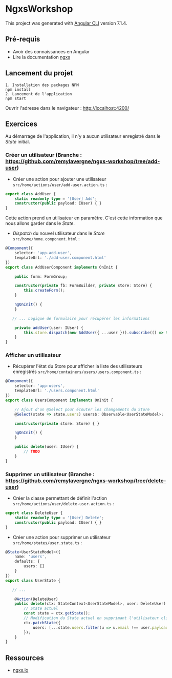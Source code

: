 # NgxsWorkshop

This project was generated with [Angular CLI](https://github.com/angular/angular-cli) version 7.1.4.

## Pré-requis

- Avoir des connaissances en Angular
- Lire la documentation [ngxs](https://www.ngxs.io/)

## Lancement du projet

```text
1. Installation des packages NPM
npm install
2. Lancement de l'application
npm start
```

Ouvrir l'adresse dans le navigateur : <http://localhost:4200/>

## Exercices

Au démarrage de l'application, il n'y a aucun utilisateur enregistré dans le *State* initial.

### Créer un utilisateur (Branche : <https://github.com/remylavergne/ngxs-workshop/tree/add-user>)

- Créer une action pour ajouter une utilisateur `src/home/actions/user/add-user.action.ts` :

```typescript
export class AddUser {
    static readonly type = '[User] Add';
    constructor(public payload: IUser) { }
}
```

Cette action prend un utilisateur en paramètre. C'est cette information que nous allons garder dans le *State*.

- *Dispatch* du nouvel utilisateur dans le *Store* `src/home/home.component.html` :

```typescript
@Component({
    selector: 'app-add-user',
    templateUrl: './add-user.component.html'
})
export class AddUserComponent implements OnInit {

    public form: FormGroup;

    constructor(private fb: FormBuilder, private store: Store) {
        this.createForm();
    }

    ngOnInit() {
    }

   // ... Logique de formulaire pour récupérer les informations

    private addUser(user: IUser) {
        this.store.dispatch(new AddUser({ ...user })).subscribe(() => this.form.reset());
    }
}
```

### Afficher un utilisateur

- Récupérer l'état du Store pour afficher la liste des utilisateurs enregistrés `src/home/containers/users/users.component.ts` :

```typescript
@Component({
    selector: 'app-users',
    templateUrl: './users.component.html'
})
export class UsersComponent implements OnInit {

    // Ajout d'un @Select pour écouter les changements du Store
    @Select(state => state.users) users$: Observable<UserStateModel>;

    constructor(private store: Store) { }

    ngOnInit() {
    }

    public delete(user: IUser) {
        // TODO
    }
}
```

### Supprimer un utilisateur (Branche : <https://github.com/remylavergne/ngxs-workshop/tree/delete-user>)

- Créer la classe permettant de définir l'action `src/home/actions/user/delete-user.action.ts` :

```typescript
export class DeleteUser {
    static readonly type = '[User] Delete';
    constructor(public payload: IUser) { }
}
```

- Créer une action pour supprimer un utilisateur `src/home/states/user.state.ts` :

```typescript
@State<UserStateModel>({
    name: 'users',
    defaults: {
        users: []
    }
})
export class UserState {

   // ...

    @Action(DeleteUser)
    public delete(ctx: StateContext<UserStateModel>, user: DeleteUser): void {
        // State actuel
        const state = ctx.getState();
        // Modification du State actuel en supprimant l'utilisateur cliqué 
        ctx.patchState({
            users: [...state.users.filter(u => u.email !== user.payload.email)]
        });
    }
}
```

## Ressources

- [ngxs.io](https://www.ngxs.io/)